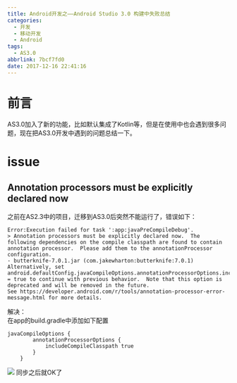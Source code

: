 ```yaml
---
title: Android开发之——Android Studio 3.0 构建中失败总结
categories:
  - 开发
  - 移动开发
  - Android
tags:
  - AS3.0
abbrlink: 7bcf7fd0
date: 2017-12-16 22:41:16
---
```

# 前言

AS3.0加入了新的功能，比如默认集成了Kotlin等，但是在使用中也会遇到很多问题，现在把AS3.0开发中遇到的问题总结一下。

# issue
<!--more-->
## Annotation processors must be explicitly declared now
之前在AS2.3中的项目，迁移到AS3.0后突然不能运行了，错误如下：   

	Error:Execution failed for task ':app:javaPreCompileDebug'.
	> Annotation processors must be explicitly declared now.  The following dependencies on the compile classpath are found to contain annotation processor.  Please add them to the annotationProcessor configuration.
    - butterknife-7.0.1.jar (com.jakewharton:butterknife:7.0.1)
  	Alternatively, set android.defaultConfig.javaCompileOptions.annotationProcessorOptions.includeCompileClasspath = true to continue with previous behavior.  Note that this option is deprecated and will be removed in the future.
  	See https://developer.android.com/r/tools/annotation-processor-error-message.html for more details.

解决：   
在app的build.gradle中添加如下配置   

 	javaCompileOptions {
            annotationProcessorOptions {
                includeCompileClasspath true
            }
        }
![][1]
同步之后就OK了




[1]: https://cdn.jsdelivr.net/gh/pgzxc/CDN/blog-image/android-annotation.png